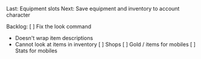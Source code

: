 Last: Equipment slots
Next: Save equipment and inventory to account character

Backlog:
[ ] Fix the look command
  - Doesn't wrap item descriptions
  - Cannot look at items in inventory
[ ] Shops
[ ] Gold / items for mobiles
[ ] Stats for mobiles
